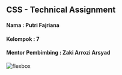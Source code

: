 ## CSS - Technical Assignment
#### Nama : Putri Fajriana
#### Kelompok : 7
#### Mentor Pembimbing : Zaki Arrozi Arsyad

![flexbox](https://user-images.githubusercontent.com/82448171/133618573-d7dc870e-4bd1-418c-89c3-571b334cd1c2.png)
